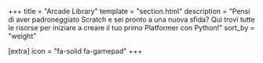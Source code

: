 +++
title = "Arcade Library"
template = "section.html"
description = "Pensi di aver padroneggiato Scratch e sei pronto a una nuova sfida? Qui trovi tutte le risorse per iniziare a creare il tuo primo Platformer con Python!"
sort_by = "weight"

[extra]
icon = "fa-solid fa-gamepad"
+++
